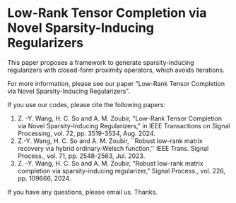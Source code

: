 # Low-Rank Tensor Completion via Novel Sparsity-Inducing Regularizers

This paper proposes a framework to generate sparsity-inducing regularizers with closed-form proximity operators, which avoids iterations. 

For more information, please see our paper "Low-Rank Tensor Completion via Novel Sparsity-Inducing Regularizers".

If you use our codes, please cite the following papers:

1. Z. -Y. Wang, H. C. So and A. M. Zoubir, "Low-Rank Tensor Completion via Novel Sparsity-Inducing Regularizers," in IEEE Transactions on Signal Processing, vol. 72, pp. 3519-3534, Aug. 2024.
2. Z.-Y. Wang, H. C. So and A. M. Zoubir, ``Robust low-rank matrix recovery via hybrid ordinary-Welsch function,'' IEEE Trans. Signal Process., vol. 71, pp. 2548-2563, Jul. 2023.
3. Z. -Y. Wang, H. C. So and A. M. Zoubir, "Robust low-rank matrix completion via sparsity-inducing regularizer," Signal Process., vol. 226, pp. 109666, 2024.

If you have any questions, please email us. Thanks.
